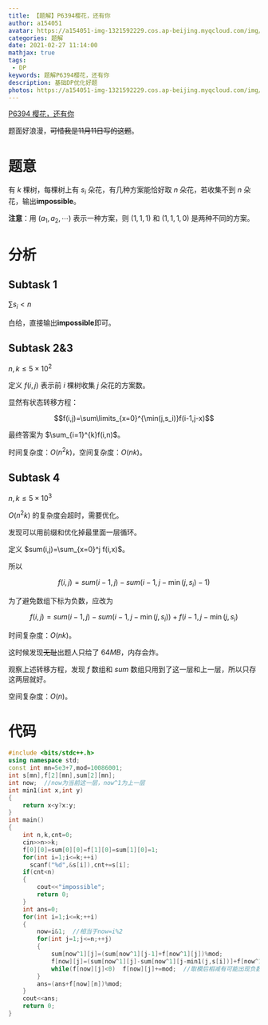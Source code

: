 ```yaml
---
title: 【题解】P6394樱花，还有你
author: a154051
avatar: https://a154051-img-1321592229.cos.ap-beijing.myqcloud.com/img/头像new.jpg
categories: 题解
date: 2021-02-27 11:14:00
mathjax: true
tags: 
 - DP
keywords: 题解P6394樱花，还有你
description: 基础DP优化好题
photos: https://a154051-img-1321592229.cos.ap-beijing.myqcloud.com/img/SakuraAndYou.jpg
---
```

[P6394 樱花，还有你](https://www.luogu.com.cn/problem/P6394)

题面好浪漫，~~可惜我是11月11日写的这题~~。

# 题意

有 $k$ 棵树，每棵树上有 $s_i$ 朵花，有几种方案能恰好取 $n$ 朵花，若收集不到 $n$ 朵花，输出**impossible**。

**注意**：用 $(a_1,a_2,⋯)$ 表示一种方案，则 $(1,1,1)$ 和 $(1,1,1,0)$ 是两种不同的方案。

# 分析
## Subtask 1

$\sum s_i<n$

白给，直接输出**impossible**即可。

## Subtask 2&3

$n,k \le 5\times10^2$

定义 $f(i,j)$ 表示前 $i$ 棵树收集 $j$ 朵花的方案数。

显然有状态转移方程：

$$f(i,j)=\sum\limits_{x=0}^{\min(j,s_i)}f(i-1,j-x)$$

最终答案为 $\sum_{i=1}^{k}f(i,n)$。

时间复杂度：$O(n^2k)$，空间复杂度：$O(nk)$。

## Subtask 4

$n,k \le 5\times10^3$

$O(n^2k)$ 的复杂度会超时，需要优化。

发现可以用前缀和优化掉最里面一层循环。

定义 $sum(i,j)=\sum_{x=0}^j f(i,x)$。

所以

$$f(i,j)=sum(i-1,j)-sum(i-1,j-\min(j,s_i)-1)$$

为了避免数组下标为负数，应改为

$$f(i,j)=sum(i-1,j)-sum(i-1,j-\min(j,s_i))+f(i-1,j-\min(j,s_i)$$

时间复杂度：$O(nk)$。

这时候发现~~无耻~~出题人只给了 $64MB$，内存会炸。

观察上述转移方程，发现 $f$ 数组和 $sum$ 数组只用到了这一层和上一层，所以只存这两层就好。

空间复杂度：$O(n)$。

# 代码

```cpp
#include <bits/stdc++.h>
using namespace std;
const int mn=5e3+7,mod=10086001;
int s[mn],f[2][mn],sum[2][mn];
int now;  //now为当前这一层，now^1为上一层 
int min1(int x,int y)
{
	return x<y?x:y;
}
int main()
{
	int n,k,cnt=0;
	cin>>n>>k;
	f[0][0]=sum[0][0]=f[1][0]=sum[1][0]=1;
	for(int i=1;i<=k;++i)
	  scanf("%d",&s[i]),cnt+=s[i];
	if(cnt<n)
	{
		cout<<"impossible";
		return 0;
	}
	int ans=0;
	for(int i=1;i<=k;++i)
	{
		now=i&1;  //相当于now=i%2 
		for(int j=1;j<=n;++j)
		{
			sum[now^1][j]=(sum[now^1][j-1]+f[now^1][j])%mod;
			f[now][j]=(sum[now^1][j]-sum[now^1][j-min1(j,s[i])]+f[now^1][j-min1(j,s[i])])%mod;
			while(f[now][j]<0)  f[now][j]+=mod;  //取模后相减有可能出现负数 
		}
		ans=(ans+f[now][n])%mod;
	}
	cout<<ans;
	return 0;
}
```
